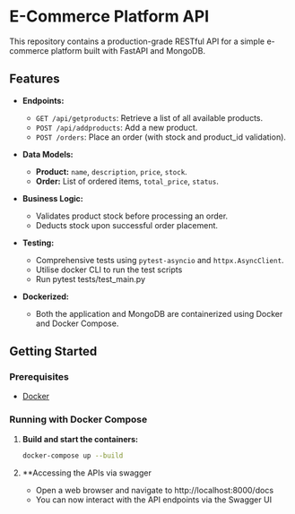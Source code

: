 # E-Commerce Platform API

This repository contains a production-grade RESTful API for a simple e-commerce platform built with FastAPI and MongoDB.

## Features

- **Endpoints:**
  - `GET /api/getproducts`: Retrieve a list of all available products.
  - `POST /api/addproducts`: Add a new product.
  - `POST /orders`: Place an order (with stock and product_id validation).

- **Data Models:**
  - **Product:** `name`, `description`, `price`, `stock`.
  - **Order:** List of ordered items, `total_price`, `status`.

- **Business Logic:**
  - Validates product stock before processing an order.
  - Deducts stock upon successful order placement.

- **Testing:**
  - Comprehensive tests using `pytest-asyncio` and `httpx.AsyncClient`.
  - Utilise docker CLI to run the test scripts
  - Run pytest tests/test_main.py

- **Dockerized:**
  - Both the application and MongoDB are containerized using Docker and Docker Compose.

## Getting Started

### Prerequisites

- [Docker](https://www.docker.com/get-started)

### Running with Docker Compose

1. **Build and start the containers:**

   ```bash
   docker-compose up --build

2. **Accessing the APIs via swagger
    - Open a web browser and navigate to http://localhost:8000/docs
    - You can now interact with the API endpoints via the Swagger UI